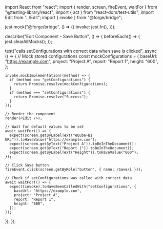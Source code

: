 import React from "react";
import { render, screen, fireEvent, waitFor } from "@testing-library/react";
import { act } from "react-dom/test-utils";
import Edit from "../Edit";
import { invoke } from "@forge/bridge";

jest.mock("@forge/bridge", () => ({
  invoke: jest.fn(),
}));

describe("Edit Component - Save Button", () => {
  beforeEach(() => {
    jest.clearAllMocks();
  });

  test("calls setConfigurations with correct data when save is clicked", async () => {
    // Mock stored configurations
    const mockConfigurations = {
      baseUrl: "https://example.com",
      project: "Project A",
      report: "Report 1",
      height: "600",
    };

    invoke.mockImplementation((method) => {
      if (method === "getConfigurations") {
        return Promise.resolve(mockConfigurations);
      }
      if (method === "setConfigurations") {
        return Promise.resolve("Success");
      }
    });

    // Render the component
    render(<Edit />);

    // Wait for default values to be set
    await waitFor(() => {
      expect(screen.getByLabelText("eQube-BI URL")).toHaveValue("https://example.com");
      expect(screen.getByText("Project A")).toBeInTheDocument();
      expect(screen.getByText("Report 1")).toBeInTheDocument();
      expect(screen.getByLabelText("Height")).toHaveValue("600");
    });

    // Click Save button
    fireEvent.click(screen.getByRole("button", { name: /Save/i }));

    // Check if setConfigurations was called with correct data
    await waitFor(() => {
      expect(invoke).toHaveBeenCalledWith("setConfigurations", {
        baseUrl: "https://example.com",
        project: "Project A",
        report: "Report 1",
        height: "600",
      });
    });
  });
});
